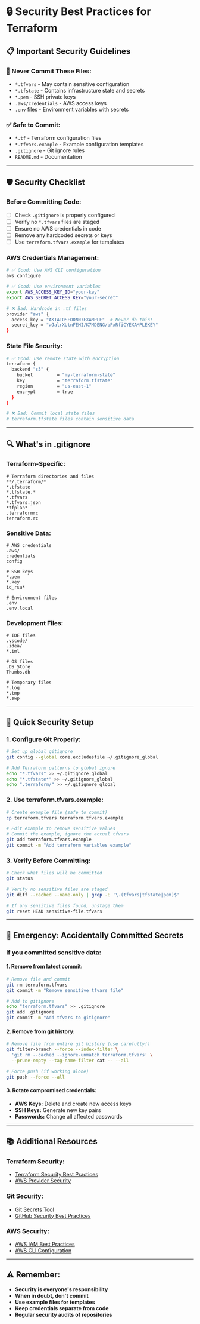 # 🔒 Security Best Practices for Terraform

## 📋 **Important Security Guidelines**

### **🚨 Never Commit These Files:**
- `*.tfvars` - May contain sensitive configuration
- `*.tfstate` - Contains infrastructure state and secrets
- `*.pem` - SSH private keys
- `.aws/credentials` - AWS access keys
- `.env` files - Environment variables with secrets

### **✅ Safe to Commit:**
- `*.tf` - Terraform configuration files
- `*.tfvars.example` - Example configuration templates
- `.gitignore` - Git ignore rules
- `README.md` - Documentation

---

## 🛡️ **Security Checklist**

### **Before Committing Code:**
- [ ] Check `.gitignore` is properly configured
- [ ] Verify no `*.tfvars` files are staged
- [ ] Ensure no AWS credentials in code
- [ ] Remove any hardcoded secrets or keys
- [ ] Use `terraform.tfvars.example` for templates

### **AWS Credentials Management:**
```bash
# ✅ Good: Use AWS CLI configuration
aws configure

# ✅ Good: Use environment variables
export AWS_ACCESS_KEY_ID="your-key"
export AWS_SECRET_ACCESS_KEY="your-secret"

# ❌ Bad: Hardcode in .tf files
provider "aws" {
  access_key = "AKIAIOSFODNN7EXAMPLE"  # Never do this!
  secret_key = "wJalrXUtnFEMI/K7MDENG/bPxRfiCYEXAMPLEKEY"
}
```

### **State File Security:**
```bash
# ✅ Good: Use remote state with encryption
terraform {
  backend "s3" {
    bucket         = "my-terraform-state"
    key            = "terraform.tfstate"
    region         = "us-east-1"
    encrypt        = true
  }
}

# ❌ Bad: Commit local state files
# terraform.tfstate files contain sensitive data
```

---

## 🔍 **What's in .gitignore**

### **Terraform-Specific:**
```gitignore
# Terraform directories and files
**/.terraform/*
*.tfstate
*.tfstate.*
*.tfvars
*.tfvars.json
*tfplan*
.terraformrc
terraform.rc
```

### **Sensitive Data:**
```gitignore
# AWS credentials
.aws/
credentials
config

# SSH keys
*.pem
*.key
id_rsa*

# Environment files
.env
.env.local
```

### **Development Files:**
```gitignore
# IDE files
.vscode/
.idea/
*.iml

# OS files
.DS_Store
Thumbs.db

# Temporary files
*.log
*.tmp
*.swp
```

---

## 🚀 **Quick Security Setup**

### **1. Configure Git Properly:**
```bash
# Set up global gitignore
git config --global core.excludesfile ~/.gitignore_global

# Add Terraform patterns to global ignore
echo "*.tfvars" >> ~/.gitignore_global
echo "*.tfstate*" >> ~/.gitignore_global
echo ".terraform/" >> ~/.gitignore_global
```

### **2. Use terraform.tfvars.example:**
```bash
# Create example file (safe to commit)
cp terraform.tfvars terraform.tfvars.example

# Edit example to remove sensitive values
# Commit the example, ignore the actual tfvars
git add terraform.tfvars.example
git commit -m "Add terraform variables example"
```

### **3. Verify Before Committing:**
```bash
# Check what files will be committed
git status

# Verify no sensitive files are staged
git diff --cached --name-only | grep -E '\.(tfvars|tfstate|pem)$'

# If any sensitive files found, unstage them
git reset HEAD sensitive-file.tfvars
```

---

## 🔧 **Emergency: Accidentally Committed Secrets**

### **If you committed sensitive data:**

#### **1. Remove from latest commit:**
```bash
# Remove file and commit
git rm terraform.tfvars
git commit -m "Remove sensitive tfvars file"

# Add to gitignore
echo "terraform.tfvars" >> .gitignore
git add .gitignore
git commit -m "Add tfvars to gitignore"
```

#### **2. Remove from git history:**
```bash
# Remove file from entire git history (use carefully!)
git filter-branch --force --index-filter \
  'git rm --cached --ignore-unmatch terraform.tfvars' \
  --prune-empty --tag-name-filter cat -- --all

# Force push (if working alone)
git push --force --all
```

#### **3. Rotate compromised credentials:**
- **AWS Keys:** Delete and create new access keys
- **SSH Keys:** Generate new key pairs
- **Passwords:** Change all affected passwords

---

## 📚 **Additional Resources**

### **Terraform Security:**
- [Terraform Security Best Practices](https://learn.hashicorp.com/tutorials/terraform/security)
- [AWS Provider Security](https://registry.terraform.io/providers/hashicorp/aws/latest/docs#authentication)

### **Git Security:**
- [Git Secrets Tool](https://github.com/awslabs/git-secrets)
- [GitHub Security Best Practices](https://docs.github.com/en/code-security)

### **AWS Security:**
- [AWS IAM Best Practices](https://docs.aws.amazon.com/IAM/latest/UserGuide/best-practices.html)
- [AWS CLI Configuration](https://docs.aws.amazon.com/cli/latest/userguide/cli-configure-files.html)

---

## ⚠️ **Remember:**
- **Security is everyone's responsibility**
- **When in doubt, don't commit**
- **Use example files for templates**
- **Keep credentials separate from code**
- **Regular security audits of repositories**
